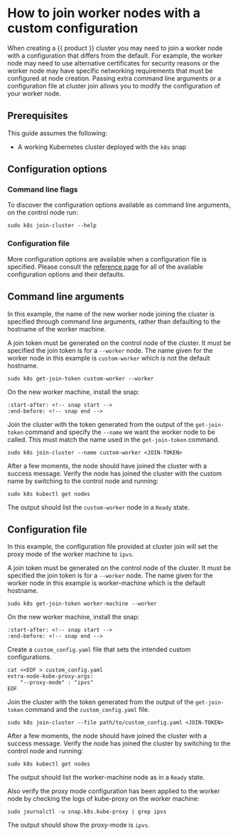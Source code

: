 # How to join worker nodes with a custom configuration

When creating a {{ product }} cluster you may need to join a worker node with
a configuration that differs from the default. For example, the worker node
may need to use alternative certificates for security reasons or the worker
node may have specific networking requirements that must be configured at node 
creation. Passing extra command line arguments or a configuration file
at cluster join allows you to modify the configuration of your worker node.

## Prerequisites

This guide assumes the following:

- A working Kubernetes cluster deployed with the `k8s` snap

## Configuration options

### Command line flags

To discover the configuration options available as command line arguments, 
on the control node run:

```
sudo k8s join-cluster --help
```

### Configuration file

More configuration options are available when a configuration file is specified.
Please consult the [reference page] for all of the available configuration
options and their defaults.

## Command line arguments

In this example, the name of the new worker node joining the cluster is
specified through command line arguments, rather than defaulting to the 
hostname of the worker machine.

A join token must be generated on the control node of the cluster. It must be
specified the join token is for a `--worker` node. The name given for the worker
node in this example is `custom-worker` which is not the default hostname.

```
sudo k8s get-join-token custom-worker --worker
```

On the new worker machine, install the snap:

```{literalinclude} ../../../_parts/install.md
:start-after: <!-- snap start -->
:end-before: <!-- snap end -->
```

Join the cluster with the token generated from the output of the 
`get-join-token` command and specify the `--name` we want the worker node to be
called. This must match the name used in the `get-join-token` command.

```
sudo k8s join-cluster --name custom-worker <JOIN-TOKEN>
```

After a few moments, the node should have joined the cluster with a success
message. Verify the node has joined the cluster with the custom name by 
switching to the control node and running:

```
sudo k8s kubectl get nodes
```

The output should list the `custom-worker` node in a `Ready` state.

## Configuration file

In this example, the configuration file provided at cluster join will set the 
proxy mode of the worker machine to `ipvs`.

A join token must be generated on the control node of the cluster. It must be 
specified the join token is for a `--worker` node. The name given for the worker
node in this example is worker-machine which is the default hostname.

```
sudo k8s get-join-token worker-machine --worker
```

On the new worker machine, install the snap:

```{literalinclude} ../../../_parts/install.md
:start-after: <!-- snap start -->
:end-before: <!-- snap end -->
```

Create a `custom_config.yaml` file that sets the intended custom configurations.

```
cat <<EOF > custom_config.yaml
extra-node-kube-proxy-args:
    "--proxy-mode" : "ipvs"
EOF
```

Join the cluster with the token generated from the output of the 
`get-join-token` command and the `custom_config.yaml` file.

```
sudo k8s join-cluster --file path/to/custom_config.yaml <JOIN-TOKEN>
```

After a few moments, the node should have joined the cluster with a success 
message. Verify the node has joined the cluster by switching to the control 
node and running:

```
sudo k8s kubectl get nodes
```

The output should list the worker-machine node as in a `Ready` state.

Also verify the proxy mode configuration has been applied to the worker node 
by checking the logs of kube-proxy on the worker machine:

```
sudo journalctl -u snap.k8s.kube-proxy | grep ipvs
```

The output should show the proxy-mode is `ipvs`.

<!-- LINKS -->

[reference page]: /snap/reference/config-files/worker-join-config.md
